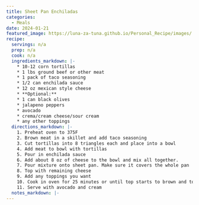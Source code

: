 ```yaml
---
title: Sheet Pan Enchiladas 
categories: 
  - Meals
date: 2024-01-21
featured_image: https://luna-za-tuna.github.io/Personal_Recipe/images/
recipe:
  servings: n/a
  prep: n/a
  cook: n/a
  ingredients_markdown: |-
    * 10-12 corn tortillas
    * 1 lbs ground beef or other meat
    * 1 pack of taco seasoning
    * 1/2 can enchilada sauce
    * 12 oz mexican style cheese
    * **Optional:**
    * 1 can black olives
    * jalapeno peppers
    * avocado
    * crema/cream cheese/sour cream
    * any other toppings
  directions_markdown: |-
    1. Preheat oven to 375F
    2. Brown meat in a skillet and add taco seasoning
    3. Cut tortillas into 8 triangles each and place into a bowl
    4. Add meat to bowl with tortillas 
    5. Pour in enchilada sauce
    6. Add about 8 oz of cheese to the bowl and mix all together.
    7. Pour mixture onto sheet pan. Make sure it covers the whole pan
    8. Top with remaining cheese
    9. Add any toppings you want
    10. Cook in oven for 25 minutes or until top starts to brown and tortillas start to get crispy on the edges
    11. Serve with avocado and cream
  notes_markdown: |-
---
```

